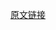 
[原文链接](https://www.mdpi.com/2079-6374/14/4/208)
<!--stackedit_data:
eyJoaXN0b3J5IjpbLTk1NjkyMDQ1MSw0NDA5MDU2MTldfQ==
-->